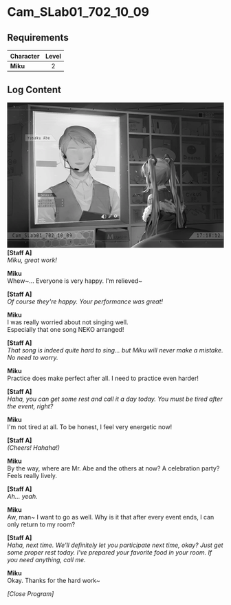 # Cam_SLab01_702_10_09
## Requirements
|Character|Level|
|---------|:---:|
|**Miku** |  2  |

## Log Content
![mos0301.png](./attachments/mos0301.png)
**[Staff A]**<br>
*Miku, great work!*

**Miku**<br>
Whew\~... Everyone is very happy. I'm relieved\~

**[Staff A]**<br>
*Of course they're happy. Your performance was great!*

**Miku**<br>
I was really worried about not singing well. <br>
Especially that one song NEKO arranged!

**[Staff A]**<br>
*That song is indeed quite hard to sing... but Miku will never make a mistake. No need to worry.*

**Miku**<br>
Practice does make perfect after all. I need to practice even harder!

**[Staff A]**<br>
*Haha, you can get some rest and call it a day today. You must be tired after the event, right?*

**Miku**<br>
I'm not tired at all. To be honest, I feel very energetic now!

**[Staff A]**<br>
*(Cheers! Hahaha!)*

**Miku**<br>
By the way, where are Mr. Abe and the others at now? A celebration party? Feels really lively.

**[Staff A]**<br>
*Ah... yeah.*

**Miku**<br>
Aw, man\~ I want to go as well. Why is it that after every event ends, I can only return to my room?

**[Staff A]**<br>
*Haha, next time. We'll definitely let you participate next time, okay? Just get some proper rest today. I've prepared your favorite food in your room. If you need anything, call me.*

**Miku**<br>
Okay. Thanks for the hard work\~

*[Close Program]*
